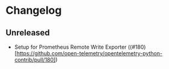 # Changelog

## Unreleased
- Setup for Prometheus Remote Write Exporter
  ((#180)[https://github.com/open-telemetry/opentelemetry-python-contrib/pull/180])